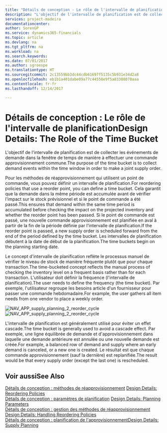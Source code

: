 ```yaml
---
title: "Détails de conception - Le rôle de l'intervalle de planification | Microsoft Docs"
description: "L'objectif de l'intervalle de planification est de collecter les événements de demande dans la fenêtre de temps de manière à effectuer une commande approvisionnement commune."
services: project-madeira
documentationcenter: 
author: SorenGP
ms.service: dynamics365-financials
ms.topic: article
ms.devlang: na
ms.tgt_pltfrm: na
ms.workload: na
ms.search.keywords: 
ms.date: 07/01/2017
ms.author: sgroespe
ms.translationtype: HT
ms.sourcegitcommit: 2c13559bb3dc44cdb61697f5135c5b931e34d2a8
ms.openlocfilehash: eb1b1a401dabe09a77c44558e9f5a83388078aaa
ms.contentlocale: fr-fr
ms.lasthandoff: 12/14/2017

---
```

# <a name="design-details-the-role-of-the-time-bucket"></a><span data-ttu-id="d700b-103">Détails de conception : Le rôle de l'intervalle de planification</span><span class="sxs-lookup"><span data-stu-id="d700b-103">Design Details: The Role of the Time Bucket</span></span>
<span data-ttu-id="d700b-104">L'objectif de l'intervalle de planification est de collecter les événements de demande dans la fenêtre de temps de manière à effectuer une commande approvisionnement commune.</span><span class="sxs-lookup"><span data-stu-id="d700b-104">The purpose of the time bucket is to collect demand events within the time window in order to make a joint supply order.</span></span>  
  
 <span data-ttu-id="d700b-105">Pour les méthodes de réapprovisionnement qui utilisent un point de commande, vous pouvez définir un intervalle de planification.</span><span class="sxs-lookup"><span data-stu-id="d700b-105">For reordering policies that use a reorder point, you can define a time bucket.</span></span> <span data-ttu-id="d700b-106">Cela garantit que la demande dans la même période est accumulée avant de vérifier l'impact sur le stock prévisionnel et si le point de commande a été passé.</span><span class="sxs-lookup"><span data-stu-id="d700b-106">This ensures that demand within the same time period is accumulated before checking the impact on the projected inventory and whether the reorder point has been passed.</span></span> <span data-ttu-id="d700b-107">Si le point de commande est passé, une nouvelle commande approvisionnement est planifiée en aval à partir de la fin de la période définie par l'intervalle de planification.</span><span class="sxs-lookup"><span data-stu-id="d700b-107">If the reorder point is passed, a new supply order is scheduled forward from the end of the period defined by the time bucket.</span></span> <span data-ttu-id="d700b-108">Les intervalles de planification débutent à la date de début de la planification.</span><span class="sxs-lookup"><span data-stu-id="d700b-108">The time buckets begin on the planning starting date.</span></span>  
  
 <span data-ttu-id="d700b-109">Le concept d'intervalle de planification reflète le processus manuel de vérifier le niveau de stock de manière fréquente plutôt que pour chaque transaction.</span><span class="sxs-lookup"><span data-stu-id="d700b-109">The time-bucketed concept reflects the manual process of checking the inventory level on a frequent basis rather than for each transaction.</span></span> <span data-ttu-id="d700b-110">L'utilisateur doit définir la fréquence (l'intervalle de planification).</span><span class="sxs-lookup"><span data-stu-id="d700b-110">The user needs to define the frequency (the time bucket).</span></span> <span data-ttu-id="d700b-111">Par exemple, l'utilisateur regroupe les besoins article d'un fournisseur pour passer une commande hebdomadaire.</span><span class="sxs-lookup"><span data-stu-id="d700b-111">For example, the user gathers all item needs from one vendor to place a weekly order.</span></span>  
  
 <span data-ttu-id="d700b-112">![](media/nav_app_supply_planning_2_reorder_cycle.png "NAV_APP_supply_planning_2_reorder_cycle")</span><span class="sxs-lookup"><span data-stu-id="d700b-112">![](media/nav_app_supply_planning_2_reorder_cycle.png "NAV_APP_supply_planning_2_reorder_cycle")</span></span>  
  
 <span data-ttu-id="d700b-113">L'intervalle de planification est généralement utilisé pour éviter un effet cascade.</span><span class="sxs-lookup"><span data-stu-id="d700b-113">The time bucket is generally used to avoid a cascade effect.</span></span> <span data-ttu-id="d700b-114">Par exemple, une ligne équilibrée de demande et d'approvisionnement dans laquelle une demande antérieure est annulée ou une nouvelle demande est créée.</span><span class="sxs-lookup"><span data-stu-id="d700b-114">For example, a balanced row of demand and supply where an early demand is canceled, or a new one is created.</span></span> <span data-ttu-id="d700b-115">Le résultat est que chaque commande approvisionnement (sauf la dernière) est replanifiée.</span><span class="sxs-lookup"><span data-stu-id="d700b-115">The result would be that every supply order (except the last one) is rescheduled.</span></span>  
  
## <a name="see-also"></a><span data-ttu-id="d700b-116">Voir aussi</span><span class="sxs-lookup"><span data-stu-id="d700b-116">See Also</span></span>  
 <span data-ttu-id="d700b-117">[Détails de conception : méthodes de réapprovisionnement](design-details-reordering-policies.md) </span><span class="sxs-lookup"><span data-stu-id="d700b-117">[Design Details: Reordering Policies](design-details-reordering-policies.md) </span></span>  
 <span data-ttu-id="d700b-118">[Détails de conception : paramètres de planification](design-details-planning-parameters.md) </span><span class="sxs-lookup"><span data-stu-id="d700b-118">[Design Details: Planning Parameters](design-details-planning-parameters.md) </span></span>  
 <span data-ttu-id="d700b-119">[Détails de conception : gestion des méthodes de réapprovisionnement](design-details-handling-reordering-policies.md) </span><span class="sxs-lookup"><span data-stu-id="d700b-119">[Design Details: Handling Reordering Policies](design-details-handling-reordering-policies.md) </span></span>  
 [<span data-ttu-id="d700b-120">Détails de conception : planification de l'approvisionnement</span><span class="sxs-lookup"><span data-stu-id="d700b-120">Design Details: Supply Planning</span></span>](design-details-supply-planning.md)
